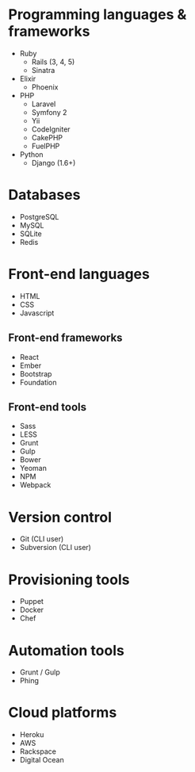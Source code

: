 # Programming languages & frameworks

* Ruby
  * Rails (3, 4, 5)
  * Sinatra
* Elixir
  * Phoenix
* PHP
  * Laravel
  * Symfony 2
  * Yii
  * CodeIgniter
  * CakePHP
  * FuelPHP
* Python
  * Django (1.6+)

# Databases

* PostgreSQL
* MySQL
* SQLite
* Redis

# Front-end languages

* HTML
* CSS
* Javascript

## Front-end frameworks

* React
* Ember
* Bootstrap
* Foundation 

## Front-end tools

* Sass
* LESS
* Grunt
* Gulp
* Bower
* Yeoman
* NPM
* Webpack

# Version control

* Git (CLI user)
* Subversion (CLI user)

# Provisioning tools

* Puppet
* Docker
* Chef

# Automation tools

* Grunt / Gulp
* Phing

# Cloud platforms

* Heroku
* AWS
* Rackspace
* Digital Ocean

